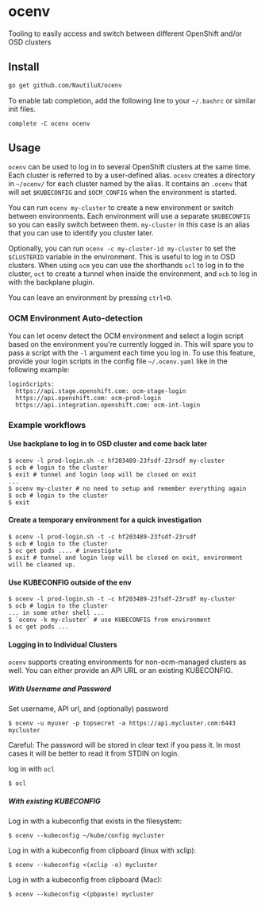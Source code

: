 # ocenv
Tooling to easily access and switch between different OpenShift and/or OSD clusters

## Install

```bash
go get github.com/NautiluX/ocenv
```

To enable tab completion, add the following line to your `~/.bashrc` or similar init files.

```
complete -C ocenv ocenv
```

## Usage

`ocenv` can be used to log in to several OpenShift clusters at the same time.
Each cluster is referred to by a user-defined alias.
`ocenv` creates a directory in `~/ocenv/` for each cluster named by the alias.
It contains an `.ocenv` that will set `$KUBECONFIG` and `$OCM_CONFIG` when the environment is started.

You can run `ocenv my-cluster` to create a new environment or switch between environments.
Each environment will use a separate `$KUBECONFIG` so you can easily switch between them.
`my-cluster` in this case is an alias that you can use to identify you cluster later.

Optionally, you can run `ocenv -c my-cluster-id my-cluster` to set the `$CLUSTERID` variable in the environment.
This is useful to log in to OSD clusters.
When using `ocm` you can use the shorthands `ocl` to log in to the cluster, `oct` to create a tunnel when inside the environment, and `ocb` to log in with the backplane plugin.

You can leave an environment by pressing `ctrl+D`.


### OCM Environment Auto-detection

You can let ocenv detect the OCM environment and select a login script based on the environment you're currently logged in.
This will spare you to pass a script with the `-l` argument each time you log in.
To use this feature, provide your login scripts in the config file `~/.ocenv.yaml` like in the following example:

```
loginScripts:
  https://api.stage.openshift.com: ocm-stage-login
  https://api.openshift.com: ocm-prod-login
  https://api.integration.openshift.com: ocm-int-login
```

### Example workflows

#### Use backplane to log in to OSD cluster and come back later

```
$ ocenv -l prod-login.sh -c hf203489-23fsdf-23rsdf my-cluster
$ ocb # login to the cluster
$ exit # tunnel and login loop will be closed on exit
...
$ ocenv my-cluster # no need to setup and remember everything again
$ ocb # login to the cluster
$ exit
```

#### Create a temporary environment for a quick investigation

```
$ ocenv -l prod-login.sh -t -c hf203489-23fsdf-23rsdf
$ ocb # login to the cluster
$ oc get pods .... # investigate
$ exit # tunnel and login loop will be closed on exit, environment will be cleaned up.
```

#### Use KUBECONFIG outside of the env

```
$ ocenv -l prod-login.sh -t -c hf203489-23fsdf-23rsdf my-cluster
$ ocb # login to the cluster
... in some other shell ...
$ `ocenv -k my-cluster` # use KUBECONFIG from environment
$ oc get pods ...
```

#### Logging in to Individual Clusters

`ocenv` supports creating environments for non-ocm-managed clusters as well.
You can either provide an API URL or an existing KUBECONFIG.

##### With Username and Password

Set username, API url, and (optionally) password

```
$ ocenv -u myuser -p topsecret -a https://api.mycluster.com:6443 mycluster
```

Careful: The password will be stored in clear text if you pass it.
In most cases it will be better to read it from STDIN on login.

log in with `ocl`

```
$ ocl
```

##### With existing KUBECONFIG

Log in with a kubeconfig that exists in the filesystem:

```
$ ocenv --kubeconfig ~/kube/config mycluster
```

Log in with a kubeconfig from clipboard (linux with xclip):

```
$ ocenv --kubeconfig <(xclip -o) mycluster
```

Log in with a kubeconfig from clipboard (Mac):

```
$ ocenv --kubeconfig <(pbpaste) mycluster
```
